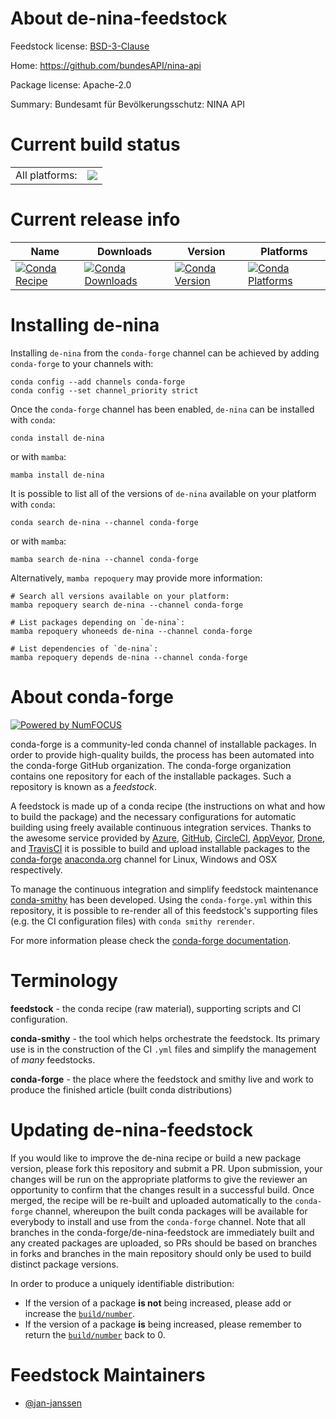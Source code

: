 About de-nina-feedstock
=======================

Feedstock license: [BSD-3-Clause](https://github.com/conda-forge/de-nina-feedstock/blob/main/LICENSE.txt)

Home: https://github.com/bundesAPI/nina-api

Package license: Apache-2.0

Summary: Bundesamt für Bevölkerungsschutz: NINA API

Current build status
====================


<table><tr><td>All platforms:</td>
    <td>
      <a href="https://dev.azure.com/conda-forge/feedstock-builds/_build/latest?definitionId=17500&branchName=main">
        <img src="https://dev.azure.com/conda-forge/feedstock-builds/_apis/build/status/de-nina-feedstock?branchName=main">
      </a>
    </td>
  </tr>
</table>

Current release info
====================

| Name | Downloads | Version | Platforms |
| --- | --- | --- | --- |
| [![Conda Recipe](https://img.shields.io/badge/recipe-de--nina-green.svg)](https://anaconda.org/conda-forge/de-nina) | [![Conda Downloads](https://img.shields.io/conda/dn/conda-forge/de-nina.svg)](https://anaconda.org/conda-forge/de-nina) | [![Conda Version](https://img.shields.io/conda/vn/conda-forge/de-nina.svg)](https://anaconda.org/conda-forge/de-nina) | [![Conda Platforms](https://img.shields.io/conda/pn/conda-forge/de-nina.svg)](https://anaconda.org/conda-forge/de-nina) |

Installing de-nina
==================

Installing `de-nina` from the `conda-forge` channel can be achieved by adding `conda-forge` to your channels with:

```
conda config --add channels conda-forge
conda config --set channel_priority strict
```

Once the `conda-forge` channel has been enabled, `de-nina` can be installed with `conda`:

```
conda install de-nina
```

or with `mamba`:

```
mamba install de-nina
```

It is possible to list all of the versions of `de-nina` available on your platform with `conda`:

```
conda search de-nina --channel conda-forge
```

or with `mamba`:

```
mamba search de-nina --channel conda-forge
```

Alternatively, `mamba repoquery` may provide more information:

```
# Search all versions available on your platform:
mamba repoquery search de-nina --channel conda-forge

# List packages depending on `de-nina`:
mamba repoquery whoneeds de-nina --channel conda-forge

# List dependencies of `de-nina`:
mamba repoquery depends de-nina --channel conda-forge
```


About conda-forge
=================

[![Powered by
NumFOCUS](https://img.shields.io/badge/powered%20by-NumFOCUS-orange.svg?style=flat&colorA=E1523D&colorB=007D8A)](https://numfocus.org)

conda-forge is a community-led conda channel of installable packages.
In order to provide high-quality builds, the process has been automated into the
conda-forge GitHub organization. The conda-forge organization contains one repository
for each of the installable packages. Such a repository is known as a *feedstock*.

A feedstock is made up of a conda recipe (the instructions on what and how to build
the package) and the necessary configurations for automatic building using freely
available continuous integration services. Thanks to the awesome service provided by
[Azure](https://azure.microsoft.com/en-us/services/devops/), [GitHub](https://github.com/),
[CircleCI](https://circleci.com/), [AppVeyor](https://www.appveyor.com/),
[Drone](https://cloud.drone.io/welcome), and [TravisCI](https://travis-ci.com/)
it is possible to build and upload installable packages to the
[conda-forge](https://anaconda.org/conda-forge) [anaconda.org](https://anaconda.org/)
channel for Linux, Windows and OSX respectively.

To manage the continuous integration and simplify feedstock maintenance
[conda-smithy](https://github.com/conda-forge/conda-smithy) has been developed.
Using the ``conda-forge.yml`` within this repository, it is possible to re-render all of
this feedstock's supporting files (e.g. the CI configuration files) with ``conda smithy rerender``.

For more information please check the [conda-forge documentation](https://conda-forge.org/docs/).

Terminology
===========

**feedstock** - the conda recipe (raw material), supporting scripts and CI configuration.

**conda-smithy** - the tool which helps orchestrate the feedstock.
                   Its primary use is in the construction of the CI ``.yml`` files
                   and simplify the management of *many* feedstocks.

**conda-forge** - the place where the feedstock and smithy live and work to
                  produce the finished article (built conda distributions)


Updating de-nina-feedstock
==========================

If you would like to improve the de-nina recipe or build a new
package version, please fork this repository and submit a PR. Upon submission,
your changes will be run on the appropriate platforms to give the reviewer an
opportunity to confirm that the changes result in a successful build. Once
merged, the recipe will be re-built and uploaded automatically to the
`conda-forge` channel, whereupon the built conda packages will be available for
everybody to install and use from the `conda-forge` channel.
Note that all branches in the conda-forge/de-nina-feedstock are
immediately built and any created packages are uploaded, so PRs should be based
on branches in forks and branches in the main repository should only be used to
build distinct package versions.

In order to produce a uniquely identifiable distribution:
 * If the version of a package **is not** being increased, please add or increase
   the [``build/number``](https://docs.conda.io/projects/conda-build/en/latest/resources/define-metadata.html#build-number-and-string).
 * If the version of a package **is** being increased, please remember to return
   the [``build/number``](https://docs.conda.io/projects/conda-build/en/latest/resources/define-metadata.html#build-number-and-string)
   back to 0.

Feedstock Maintainers
=====================

* [@jan-janssen](https://github.com/jan-janssen/)

